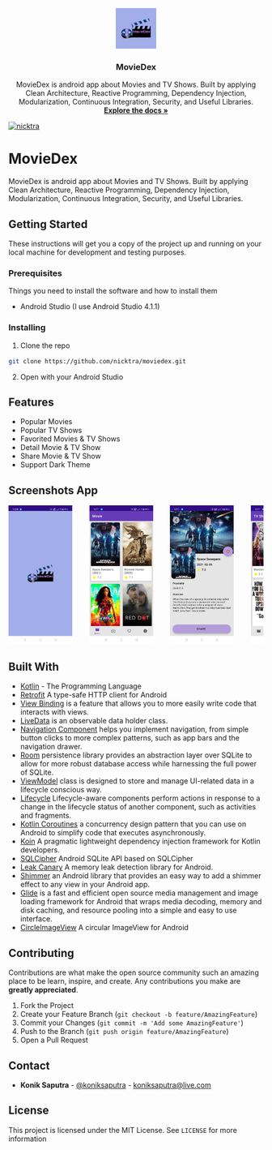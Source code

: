 <p align="center">
  <a href="https://github.com/nicktra/moviedex">
    <img src="app/src/main/res/drawable/icon.png" alt="Logo" width="80" height="80">
  </a>
</p>

<h3 align="center">MovieDex</h3>

<p align="center">
    MovieDex is android app about Movies and TV Shows. Built by applying Clean Architecture, Reactive Programming, Dependency Injection, Modularization, Continuous Integration, Security, and Useful Libraries.
    <br />
    <a href="https://github.com/nicktra/moviedex"><strong>Explore the docs »</strong></a>
</p>

[![nicktra](https://circleci.com/gh/nicktra/moviedex.svg?style=shield)](https://circleci.com/gh/nicktra/moviedex)

# MovieDex

MovieDex is android app about Movies and TV Shows. Built by applying Clean Architecture, Reactive Programming, Dependency Injection, Modularization, Continuous Integration, Security, and Useful Libraries.

## Getting Started

These instructions will get you a copy of the project up and running on your local machine for development and testing purposes.

### Prerequisites

Things you need to install the software and how to install them

* Android Studio (I use Android Studio 4.1.1)

### Installing

1. Clone the repo
```sh
git clone https://github.com/nicktra/moviedex.git
```
2. Open with your Android Studio

## Features

* Popular Movies
* Popular TV Shows
* Favorited Movies & TV Shows
* Detail Movie & TV Show
* Share Movie & TV Show
* Support Dark Theme

## Screenshots App
<pre>
<img src="screenshots/screenshot1.jpg" width="25%">    <img src="screenshots/screenshot2.jpg" width="25%">    <img src="screenshots/screenshot3.jpg" width="25%">    <img src="screenshots/screenshot4.jpg" width="25%">    <img src="screenshots/screenshot5.jpg" width="25%">    <img src="screenshots/screenshot6.jpg" width="25%">    <img src="screenshots/screenshot7.jpg" width="25%">    <img src="screenshots/screenshot8.jpg" width="25%">>
</pre>

## Built With

* [Kotlin](https://kotlinlang.org/) - The Programming Language
* [Retrofit](https://github.com/square/retrofit) A type-safe HTTP client for Android
* [View Binding](https://developer.android.com/topic/libraries/view-binding) is a feature that allows you to more easily write code that interacts with views.
* [LiveData](https://developer.android.com/topic/libraries/architecture/livedata) is an observable data holder class.
* [Navigation Component](https://developer.android.com/guide/navigation) helps you implement navigation, from simple button clicks to more complex patterns, such as app bars and the navigation drawer.
* [Room](https://developer.android.com/topic/libraries/architecture/room) persistence library provides an abstraction layer over SQLite to allow for more robust database access while harnessing the full power of SQLite.
* [ViewModel](https://developer.android.com/topic/libraries/architecture/viewmodel) class is designed to store and manage UI-related data in a lifecycle conscious way. 
* [Lifecycle](https://developer.android.com/topic/libraries/architecture/lifecycle) Lifecycle-aware components perform actions in response to a change in the lifecycle status of another component, such as activities and fragments.
* [Kotlin Coroutines](https://developer.android.com/kotlin/coroutines) a concurrency design pattern that you can use on Android to simplify code that executes asynchronously.
* [Koin](https://insert-koin.io/) A pragmatic lightweight dependency injection framework for Kotlin developers.
* [SQLCipher](https://github.com/sqlcipher/android-database-sqlcipher) Android SQLite API based on SQLCipher
* [Leak Canary](https://github.com/square/leakcanary) A memory leak detection library for Android.
* [Shimmer](https://github.com/facebook/shimmer-android) an Android library that provides an easy way to add a shimmer effect to any view in your Android app.
* [Glide](https://github.com/bumptech/glide) is a fast and efficient open source media management and image loading framework for Android that wraps media decoding, memory and disk caching, and resource pooling into a simple and easy to use interface.
* [CircleImageView](https://github.com/hdodenhof/CircleImageView) A circular ImageView for Android


## Contributing

Contributions are what make the open source community such an amazing place to be learn, inspire, and create. Any contributions you make are **greatly appreciated**.

1. Fork the Project
2. Create your Feature Branch (`git checkout -b feature/AmazingFeature`)
3. Commit your Changes (`git commit -m 'Add some AmazingFeature'`)
4. Push to the Branch (`git push origin feature/AmazingFeature`)
5. Open a Pull Request

## Contact

* **Konik Saputra** - [@koniksaputra](https://twitter.com/koniksaputra) - koniksaputra@live.com

## License

This project is licensed under the MIT License. See `LICENSE` for more information